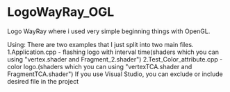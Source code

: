 # LogoWayRay_OGL
Logo WayRay where i used very simple beginning things with OpenGL.

Using:
There are two examples that I just split into two main files.
1.Application.cpp - flashing logo with interval time(shaders which you can using "vertex.shader and Fragment_2.shader")
2.Test_Color_attribute.cpp - color logo.(shaders which you can using "vertexTCA.shader and FragmentTCA.shader")
If you use Visual Studio, you can exclude or include desired file in the project

